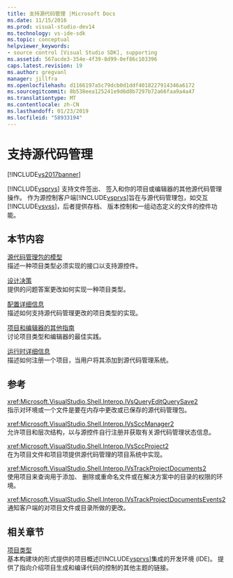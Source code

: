 ```yaml
---
title: 支持源代码管理 |Microsoft Docs
ms.date: 11/15/2016
ms.prod: visual-studio-dev14
ms.technology: vs-ide-sdk
ms.topic: conceptual
helpviewer_keywords:
- source control [Visual Studio SDK], supporting
ms.assetid: 567acde3-354e-4f39-8d99-0ef86c103396
caps.latest.revision: 19
ms.author: gregvanl
manager: jillfra
ms.openlocfilehash: d1166197a5c79dcb0d1ddf4018227914346a6172
ms.sourcegitcommit: 8b538eea125241e9d6d8b7297b72a66faa9a4a47
ms.translationtype: MT
ms.contentlocale: zh-CN
ms.lasthandoff: 01/23/2019
ms.locfileid: "58933194"
---
```

# <a name="supporting-source-control"></a>支持源代码管理
[!INCLUDE[vs2017banner](../../includes/vs2017banner.md)]

[!INCLUDE[vsprvs](../../includes/vsprvs-md.md)] 支持文件签出、 签入和你的项目或编辑器的其他源代码管理操作。 作为源控制客户端[!INCLUDE[vsprvs](../../includes/vsprvs-md.md)]旨在与源代码管理包，如交互[!INCLUDE[vsvss](../../includes/vsvss-md.md)]，后者提供存档、 版本控制和一组动态定义的文件的控件功能。  
  
## <a name="in-this-section"></a>本节内容  
 [源代码管理包的模型](../../extensibility/internals/model-for-source-control-packages.md)  
 描述一种项目类型必须实现的接口以支持源控件。  
  
 [设计决策](../../extensibility/internals/source-control-design-decisions.md)  
 提供的问题答案更改如何实现一种项目类型。  
  
 [配置详细信息](../../extensibility/internals/source-control-configuration-details.md)  
 描述如何支持源代码管理更改的项目类型的实现。  
  
 [项目和编辑器的其他指南](../../extensibility/internals/additional-source-control-guidelines-for-projects-and-editors.md)  
 讨论项目类型和编辑器的最佳实践。  
  
 [运行时详细信息](../../extensibility/internals/source-control-runtime-details.md)  
 描述如何注册一个项目，当用户将其添加到源代码管理系统。  
  
## <a name="reference"></a>参考  
 <xref:Microsoft.VisualStudio.Shell.Interop.IVsQueryEditQuerySave2>  
 指示对环境或一个文件是要在内存中更改或已保存的源代码管理包。  
  
 <xref:Microsoft.VisualStudio.Shell.Interop.IVsSccManager2>  
 允许项目和层次结构，以与源控件自行注册并获取有关源代码管理状态信息。  
  
 <xref:Microsoft.VisualStudio.Shell.Interop.IVsSccProject2>  
 在为项目文件和项目项提供源代码管理的项目系统中实现。  
  
 <xref:Microsoft.VisualStudio.Shell.Interop.IVsTrackProjectDocuments2>  
 使用项目来查询用于添加、 删除或重命名文件或在解决方案中的目录的权限的环境。  
  
 <xref:Microsoft.VisualStudio.Shell.Interop.IVsTrackProjectDocumentsEvents2>  
 通知客户端的对项目文件或目录所做的更改。  
  
## <a name="related-sections"></a>相关章节  
 [项目类型](../../extensibility/internals/project-types.md)  
 基本构建块的形式提供的项目概述[!INCLUDE[vsprvs](../../includes/vsprvs-md.md)]集成的开发环境 (IDE)。 提供了指向介绍项目生成和编译代码的控制的其他主题的链接。
